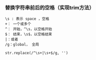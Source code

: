 ### 替换字符串前后的空格（实现trim方法）

```
\s : 表示 space ，空格
+： 一个或多个
^： 开始，^\s，以空格开始
$： 结束，\s$，以空格结束
|：或者
/g：global， 全局

str.replace(/^\s+|\s+$/g, '')
```